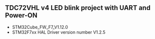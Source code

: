 ## TDC72VHL v4 LED blink project with UART and Power-ON

 * STM32Cube_FW_F7_V1.12.0
 * STM32F7xx HAL Driver version number V1.2.5
